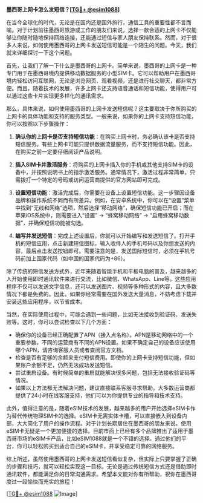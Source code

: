 **墨西哥上网卡怎么发短信？[[TG💪+ @esim1088](https://t.me/s/esim1088)]**

在当今全球化的时代，无论是在国内还是国外旅行，通信工具的重要性都不言而喻。对于计划前往墨西哥旅游或工作的朋友们来说，选择一款合适的上网卡不仅能够让你随时随地保持网络连接，还能通过短信与家人朋友保持联系。然而，对于很多人来说，如何使用墨西哥的上网卡发送短信可能是一个陌生的问题。今天，我们就来详细探讨一下这个问题。

首先，让我们了解一下什么是墨西哥的上网卡。简单来说，墨西哥的上网卡是一种专门用于在墨西哥境内提供移动数据服务的小型SIM卡。它可以帮助用户在墨西哥境内轻松访问互联网，无论是浏览网页、观看视频，还是进行社交聊天，都非常方便。而且，随着技术的发展，许多上网卡还支持语音通话和短信功能，使得用户可以通过这些卡片实现更多样化的通讯需求。

那么，具体来说，如何使用墨西哥的上网卡发送短信呢？这主要取决于你所购买的上网卡的具体功能和支持的服务类型。一般来说，如果你的上网卡支持短信功能，你可以按照以下步骤操作：

1. **确认你的上网卡是否支持短信功能**：在购买上网卡时，务必确认该卡是否支持短信服务。有些上网卡可能只提供数据流量服务，而不支持短信功能。因此，在购买之前一定要仔细阅读产品说明。

2. **插入SIM卡并激活服务**：将购买的上网卡插入你的手机或其他支持SIM卡的设备中，并按照说明书上的指示激活服务。通常情况下，激活过程非常简单，只需拨打一个特定的号码或访问运营商提供的官方网站即可完成。

3. **设置短信功能**：激活完成后，你需要在设备上设置短信功能。这一步骤因设备品牌和操作系统不同而有所差异。例如，在安卓系统中，你可以在“设置”菜单中找到“无线和网络”选项，然后选择“移动网络”，确保短信功能已开启；而在苹果iOS系统中，则需要进入“设置” -> “蜂窝移动网络” -> “启用蜂窝移动数据”，并确保短信功能被勾选。

4. **编写并发送短信**：完成上述设置后，你就可以开始编写和发送短信了。打开手机的短信应用，点击新建短信图标，输入收件人的手机号码以及你想发送的内容，最后点击发送按钮即可。需要注意的是，发送国际短信时，必须在手机号码前加上国家代码（如中国的国家代码为+86）。

除了传统的短信发送方式外，近年来随着智能手机和平板电脑的普及，越来越多的人开始使用即时通讯软件来进行交流，比如微信、WhatsApp、Line等。这些应用程序不仅可以发送文字信息，还可以发送图片、视频等多种形式的内容，且大多数情况下都是免费的。因此，如果你经常需要在国外发送大量消息，不妨考虑下载并安装这些应用程序，以节省成本。

当然，在实际使用过程中，可能会遇到一些问题，比如无法接收到验证码、发送失败等。这时，你可以尝试检查以下几个方面：

- 确保你的设备已经正确配置了APN（接入点名称）。APN是移动网络中的一个重要参数，不同的运营商有不同的APN设置。如果不确定自己的设备应该使用哪个APN，请咨询客服人员或者查阅官方文档。
- 检查是否有足够的余额来支付短信费用。即使你的上网卡支持短信功能，但如果账户余额不足，仍然无法成功发送短信。
- 尝试重启设备。有时候简单的重启就能解决很多问题，包括无法接收验证码等情况。
- 如果以上方法都无法解决问题，建议直接联系客服寻求帮助。大多数运营商都提供了24小时在线客服支持，他们可以为你提供专业的指导和技术支持。

此外，值得注意的是，随着eSIM技术的发展，越来越多的用户开始选择eSIM卡作为替代传统物理SIM卡的选择。eSIM卡无需实体卡槽，可以直接嵌入到设备内部，大大简化了用户的操作流程。对于计划长期居住在墨西哥的朋友来说，使用eSIM卡无疑是一个更加便捷的选择。目前市面上已经有多个品牌推出了适用于墨西哥市场的eSIM卡产品，比如eSIM1088就是一个不错的选择。通过他们的平台，你可以轻松购买到适合自己的eSIM卡，并享受稳定可靠的网络服务。

综上所述，虽然使用墨西哥的上网卡发送短信看似复杂，但实际上只要掌握了正确的步骤和技巧，就可以轻松实现这一目标。无论是通过传统短信方式还是借助即时通讯软件，都能满足你的日常沟通需求。希望本文能对你有所帮助，祝你在墨西哥度过一段愉快而充实的旅程！

[[TG💪+ @esim1088](https://t.me/s/esim1088) ![Image](https://i.postimg.cc/4NQfJmqS/Snipaste-2025-05-13-00-14-12.png)]